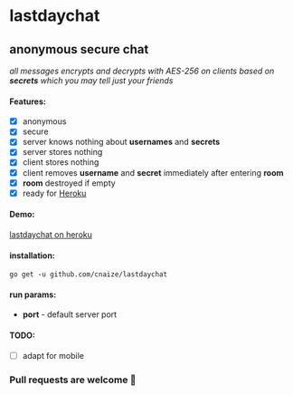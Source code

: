 # lastdaychat
## anonymous secure chat
*all messages encrypts and decrypts with AES-256 on clients based on __secrets__ which you may tell just your friends*

#### Features:
- [x] anonymous
- [x] secure
- [x] server knows nothing about __usernames__ and __secrets__
- [x] server stores nothing
- [x] client stores nothing
- [x] client removes __username__ and __secret__ immediately after entering __room__
- [x] __room__ destroyed if empty
- [x] ready for [Heroku](https://www.heroku.com/)

#### Demo:
[lastdaychat on heroku](https://lastdaychat.herokuapp.com/)

#### installation:
`go get -u github.com/cnaize/lastdaychat`
#### run params:
* __port__ - default server port

#### TODO:
- [ ] adapt for mobile

### Pull requests are welcome :tea:
